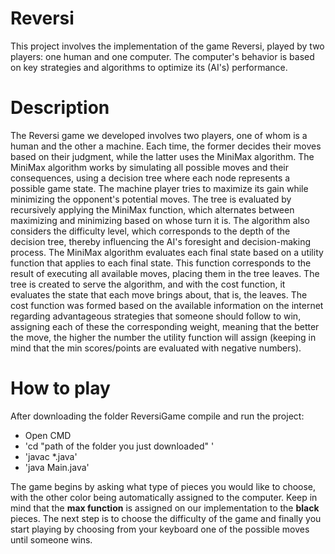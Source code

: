 # Reversi
This project involves the implementation of the game Reversi, played by two players: one human and one computer. The computer's behavior is based on key strategies and algorithms to optimize its (AI's) performance.

# Description 
The Reversi game we developed involves two players, one of whom is a human and the other a machine. Each time, the former decides their moves based on their judgment, while the latter uses the MiniMax algorithm. The MiniMax algorithm works by simulating all possible moves and their consequences, using a decision tree where each node represents a possible game state. The machine player tries to maximize its gain while minimizing the opponent's potential moves. The tree is evaluated by recursively applying the MiniMax function, which alternates between maximizing and minimizing based on whose turn it is. The algorithm also considers the difficulty level, which corresponds to the depth of the decision tree, thereby influencing the AI's foresight and decision-making process. The MiniMax algorithm evaluates each final state based on a utility function that applies to each final state. This function corresponds to the result of executing all available moves, placing them in the tree leaves. The tree is created to serve the algorithm, and with the cost function, it evaluates the state that each move brings about, that is, the leaves. The cost function was formed based on the available information on the internet regarding advantageous strategies that someone should follow to win, assigning each of these the corresponding weight, meaning that the better the move, the higher the number the utility function will assign (keeping in mind that the min scores/points are evaluated with negative numbers).

# How to play 
After downloading the folder ReversiGame compile and run the project:
- Open CMD
- 'cd "path of the folder you just downloaded" '
- 'javac *.java'
- 'java Main.java'

    
The game begins by asking what type of pieces you would like to choose, with the other color being automatically assigned to the computer. Keep in mind that the **max function** is assigned on our implementation to the **black** pieces. The next step is to choose the difficulty of the game and finally you start playing by choosing from your keyboard one of the possible moves until someone wins.  

